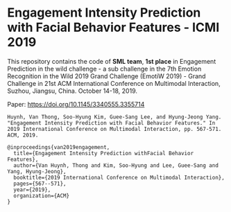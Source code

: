 # Engagement Intensity Prediction with Facial Behavior Features - ICMI 2019

This repository contains the code of **SML team**, **1st place** in Engagement Prediction in the wild challenge - a sub challenge in the 7th Emotion Recognition in the Wild 2019 Grand Challenge (EmotiW 2019) - Grand Challenge in 21st ACM International Conference on Multimodal Interaction, Suzhou, Jiangsu, China. October 14-18, 2019.



Paper: https://doi.org/10.1145/3340555.3355714
```
Huynh, Van Thong, Soo-Hyung Kim, Guee-Sang Lee, and Hyung-Jeong Yang. "Engagement Intensity Prediction with Facial Behavior Features." In 2019 International Conference on Multimodal Interaction, pp. 567-571. ACM, 2019.
```

```
@inproceedings{van2019engagement,
  title={Engagement Intensity Prediction withFacial Behavior Features},
  author={Van Huynh, Thong and Kim, Soo-Hyung and Lee, Guee-Sang and Yang, Hyung-Jeong},
  booktitle={2019 International Conference on Multimodal Interaction},
  pages={567--571},
  year={2019},
  organization={ACM}
}
```
